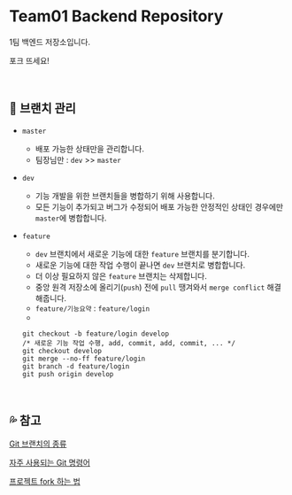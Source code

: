 # Team01 Backend Repository

1팀 백엔드 저장소입니다.

포크 뜨세요!

<br>

## 📁 브랜치 관리

- `master`
    - 배포 가능한 상태만을 관리합니다.
    - 팀장님만 : `dev` >> `master`

- `dev`
    - 기능 개발을 위한 브랜치들을 병합하기 위해 사용합니다.
    - 모든 기능이 추가되고 버그가 수정되어 배포 가능한 안정적인 상태인 경우에만 `master`에 병합합니다.

- `feature`
    - `dev` 브랜치에서 새로운 기능에 대한 `feature` 브랜치를 분기합니다.
    - 새로운 기능에 대한 작업 수행이 끝나면 `dev` 브랜치로 병합합니다.
    - 더 이상 필요하지 않은 `feature` 브랜치는 삭제합니다.
    - 중앙 원격 저장소에 올리기(`push`) 전에 `pull` 땡겨와서 `merge conflict` 해결해줍니다.
    - `feature/기능요약` : `feature/login`
    -
    ```
    git checkout -b feature/login develop
    /* 새로운 기능 작업 수행, add, commit, add, commit, ... */ 
    git checkout develop
    git merge --no-ff feature/login
    git branch -d feature/login
    git push origin develop
    ```

<br>

## 💦 참고

[Git 브랜치의 종류](https://gmlwjd9405.github.io/2018/05/11/types-of-git-branch.html)

[자주 사용되는 Git 명령어](https://www.holaxprogramming.com/2018/11/01/git-commands/)

[프로젝트 fork 하는 법](https://salix97.tistory.com/223)

<br>
